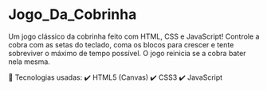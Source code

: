 # Jogo_Da_Cobrinha

Um jogo clássico da cobrinha feito com HTML, CSS e JavaScript! Controle a cobra com as setas do teclado, coma os blocos para crescer e tente sobreviver o máximo de tempo possível. O jogo reinicia se a cobra bater nela mesma.

📌 Tecnologias usadas:
✔️ HTML5 (Canvas)
✔️ CSS3
✔️ JavaScript
